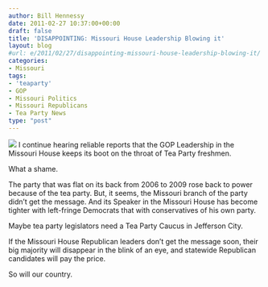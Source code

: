```yaml
---
author: Bill Hennessy
date: 2011-02-27 10:37:00+00:00
draft: false
title: 'DISAPPOINTING: Missouri House Leadership Blowing it'
layout: blog
#url: e/2011/02/27/disappointing-missouri-house-leadership-blowing-it/
categories:
- Missouri
tags:
- 'teaparty'
- GOP
- Missouri Politics
- Missouri Republicans
- Tea Party News
type: "post"
---
```


![](https://ferrelljenkins.files.wordpress.com/2008/11/missouri_capitol-t.jpg)
I continue hearing reliable reports that the GOP Leadership in the Missouri House keeps its boot on the throat of Tea Party freshmen. 

 

What a shame.

 

The party that was flat on its back from 2006 to 2009 rose back to power because of the tea party. But, it seems, the Missouri branch of the party didn’t get the message. And its Speaker in the Missouri House has become tighter with left-fringe Democrats that with conservatives of his own party. 

 

Maybe tea party legislators need a Tea Party Caucus in Jefferson City. 

 

If the Missouri House Republican leaders don’t get the message soon, their big majority will disappear in the blink of an eye, and statewide Republican candidates will pay the price. 

 

So will our country. 

